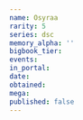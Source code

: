 ```yaml
---
name: Osyraa
rarity: 5
series: dsc
memory_alpha: ''
bigbook_tier:
events:
in_portal:
date:
obtained:
mega:
published: false
---
```

